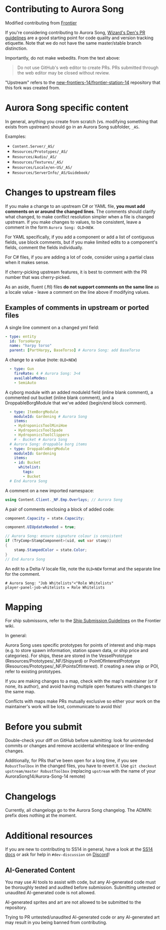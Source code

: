 # Contributing to Aurora Song

Modified contributing from [Frontier](https://github.com/new-frontiers-14/frontier-station-14/blob/master/CONTRIBUTING.md)

If you're considering contributing to Aurora Song, [Wizard's Den's PR guidelines](https://docs.spacestation14.com/en/general-development/codebase-info/pull-request-guidelines.html) are a good starting point for code quality and version tracking etiquette. Note that we do not have the same master/stable branch distinction.

Importantly, do not make webedits. From the text above:
> Do not use GitHub's web editor to create PRs. PRs submitted through the web editor may be closed without review.

"Upstream" refers to the [new-frontiers-14/frontier-station-14](https://github.com/new-frontiers-14/frontier-station-14) repository that this fork was created from.

# Aurora Song specific content

In general, anything you create from scratch (vs. modifying something that exists from upstream) should go in an Aurora Song subfolder, `_AS`.

Examples:
- `Content.Server/_AS/`
- `Resources/Prototypes/_AS/`
- `Resources/Audio/_AS/`
- `Resources/Textures/_AS/`
- `Resources/Locale/en-US/_AS/`
- `Resources/ServerInfo/_AS/Guidebook/`

# Changes to upstream files

If you make a change to an upstream C# or YAML file, **you must add comments on or around the changed lines**.
The comments should clarify what changed, to make conflict resolution simpler when a file is changed upstream.
If you make changes to values, to be consistent, leave a comment in the form `Aurora Song: OLD<NEW`.

For YAML specifically, if you add a component or add a list of contiguous fields, use block comments, but if you make limited edits to a component's fields, comment the fields individually.

For C# files, if you are adding a lot of code, consider using a partial class when it makes sense.

If cherry-picking upstream features, it is best to comment with the PR number that was cherry-picked.

As an aside, fluent (.ftl) files **do not support comments on the same line** as a locale value - leave a comment on the line above if modifying values.

## Examples of comments in upstream or ported files

A single line comment on a changed yml field:
```yml
- type: entity
  id: TorsoHarpy
  name: "harpy torso"
  parent: [PartHarpy, BaseTorso] # Aurora Song: add BaseTorso
```

A change to a value (note: `OLD<NEW`)
```yml
  - type: Gun
    fireRate: 4 # Aurora Song: 3<4
    availableModes:
    - SemiAuto
```

A cyborg module with an added moduleId field (inline blank comment), a commented out bucket (inline blank comment), and a DroppableBorgModule that we've added (begin/end block comment).
```yml
  - type: ItemBorgModule
    moduleId: Gardening # Aurora Song
    items:
    - HydroponicsToolMiniHoe
    - HydroponicsToolSpade
    - HydroponicsToolClippers
    # - Bucket # Aurora Song
  # Aurora Song: droppable borg items
  - type: DroppableBorgModule
    moduleId: Gardening
    items:
    - id: Bucket
      whitelist:
        tags:
        - Bucket
  # End Aurora Song
```

A comment on a new imported namespace:
```cs
using Content.Client._NF.Emp.Overlays; // Aurora Song
```

A pair of comments enclosing a block of added code:
```cs
component.Capacity = state.Capacity;

component.UIUpdateNeeded = true;

// Aurora Song: ensure signature colour is consistent
if (TryComp<StampComponent>(uid, out var stamp))
{
    stamp.StampedColor = state.Color;
}
// End Aurora Song
```

An edit to a Delta-V locale file, note the `OLD<NEW` format and the separate line for the comment.
```fluent
# Aurora Song: "Job Whitelists"<"Role Whitelists"
player-panel-job-whitelists = Role Whitelists
```

# Mapping

For ship submissons, refer to the [Ship Submission Guidelines](https://frontierstation.wiki.gg/wiki/Ship_Submission_Guidelines) on the Frontier wiki.

In general:

Aurora Song uses specific prototypes for points of interest and ship maps (e.g. to store spawn information, station spawn data, or ship price and categories).  For ships, these are stored in the VesselPrototype (Resources/Prototypes/_NF/Shipyard) or PointOfInterestPrototype (Resources/Prototypes/_NF/PointsOfInterest).  If creating a new ship or POI, refer to existing prototypes.

If you are making changes to a map, check with the map's maintainer (or if none, its author), and avoid having multiple open features with changes to the same map.

Conflicts with maps make PRs mutually exclusive so either your work on the maintainer's work will be lost, communicate to avoid this!

# Before you submit

Double-check your diff on GitHub before submitting: look for unintended commits or changes and remove accidental whitespace or line-ending changes.

Additionally, for PRs that've been open for a long time, if you see `RobustToolbox` in the changed files, you have to revert it. Use `git checkout upstream/master RobustToolbox` (replacing `upstream` with the name of your AuroraSong14/Aurora-Song-14 remote)

# Changelogs

Currently, all changelogs go to the Aurora Song changelog. The ADMIN: prefix does nothing at the moment.

# Additional resources

If you are new to contributing to SS14 in general, have a look at the [SS14 docs](https://docs.spacestation14.io/) or ask for help in `#dev-discussion` on [Discord](https://discord.gg/zUXmPrwbbM)!

## AI-Generated Content
You may use AI tools to assist with code, but any AI-generated code must be thoroughly tested and audited before submission. Submitting untested or unaudited AI-generated code is not allowed.

AI-generated sprites and art are not allowed to be submitted to the repository.

Trying to PR untested/unaudited AI-generated code or any AI-generated art may result in you being banned from contributing.
